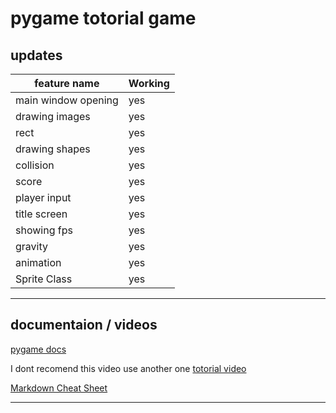 # pygame totorial game

## updates

| feature name|     Working |
| ----------- | ----------- |
| main window opening | yes |
| drawing images      | yes |
| rect                | yes |
| drawing shapes      | yes |
| collision           | yes |
| score               | yes |
| player input        | yes | 
| title screen        | yes |
| showing fps         | yes |
| gravity             | yes |
| animation           | yes |
| Sprite Class        | yes |

___

## documentaion / videos

[pygame docs](https://www.pygame.org/docs/)

I dont recomend this video use another one
[totorial video](https://www.youtube.com/watch?v=AY9MnQ4x3zk)

[Markdown Cheat Sheet](https://www.markdownguide.org/cheat-sheet/)
___
